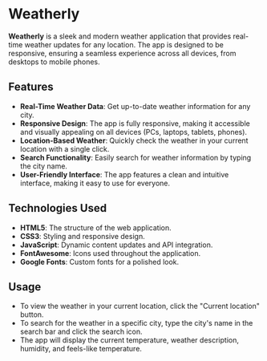 # Weatherly

**Weatherly** is a sleek and modern weather application that provides real-time weather updates for any location. The app is designed to be responsive, ensuring a seamless experience across all devices, from desktops to mobile phones.

## Features

- **Real-Time Weather Data**: Get up-to-date weather information for any city.
- **Responsive Design**: The app is fully responsive, making it accessible and visually appealing on all devices (PCs, laptops, tablets, phones).
- **Location-Based Weather**: Quickly check the weather in your current location with a single click.
- **Search Functionality**: Easily search for weather information by typing the city name.
- **User-Friendly Interface**: The app features a clean and intuitive interface, making it easy to use for everyone.

## Technologies Used

- **HTML5**: The structure of the web application.
- **CSS3**: Styling and responsive design.
- **JavaScript**: Dynamic content updates and API integration.
- **FontAwesome**: Icons used throughout the application.
- **Google Fonts**: Custom fonts for a polished look.

## Usage

- To view the weather in your current location, click the "Current location" button.
- To search for the weather in a specific city, type the city's name in the search bar and click the search icon.
- The app will display the current temperature, weather description, humidity, and feels-like temperature.
